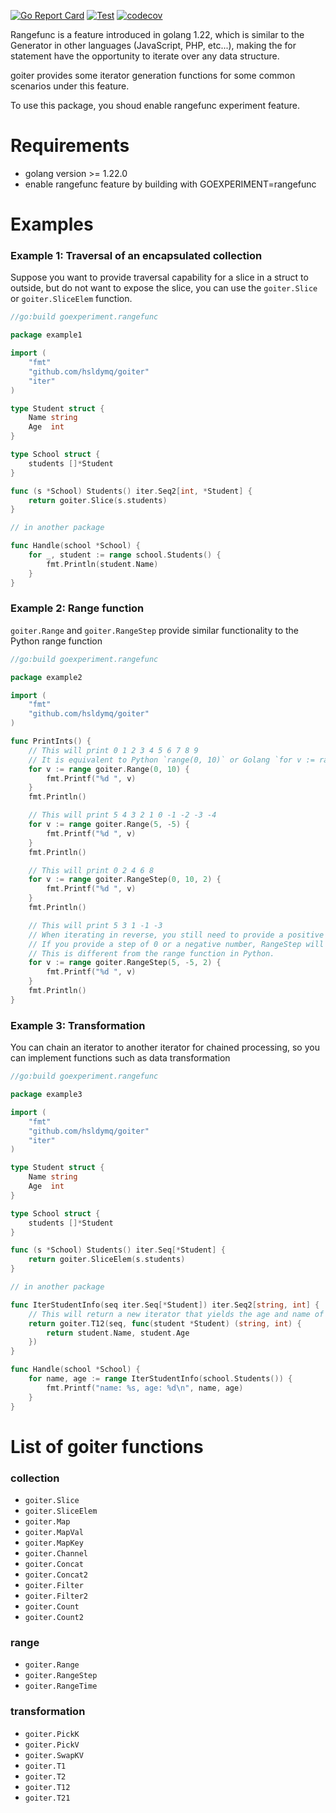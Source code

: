 [![Go Report Card](https://goreportcard.com/badge/github.com/hsldymq/goiter)](https://goreportcard.com/report/github.com/hsldymq/goiter)
[![Test](https://github.com/hsldymq/goiter/actions/workflows/test.yml/badge.svg)](https://github.com/hsldymq/goiter/actions/workflows/test.yml)
[![codecov](https://codecov.io/gh/hsldymq/goiter/graph/badge.svg?token=1JE9U83U8K)](https://codecov.io/gh/hsldymq/goiter)

Rangefunc is a feature introduced in golang 1.22, which is similar to the Generator in other languages (JavaScript, PHP, etc...), making the for statement have the opportunity to iterate over any data structure.

goiter provides some iterator generation functions for some common scenarios under this feature.

To use this package, you shoud enable rangefunc experiment feature.

# Requirements
* golang version >= 1.22.0
* enable rangefunc feature by building with GOEXPERIMENT=rangefunc

# Examples
### Example 1: Traversal of an encapsulated collection
Suppose you want to provide traversal capability for a slice in a struct to outside, but do not want to expose the slice, you can use the `goiter.Slice` or `goiter.SliceElem` function.
```go
//go:build goexperiment.rangefunc

package example1

import (
	"fmt"
	"github.com/hsldymq/goiter"
	"iter"
)

type Student struct {
	Name string
	Age  int
}

type School struct {
	students []*Student
}

func (s *School) Students() iter.Seq2[int, *Student] {
	return goiter.Slice(s.students)
}

// in another package

func Handle(school *School) {
	for _, student := range school.Students() {
		fmt.Println(student.Name)
	}
}
```

### Example 2: Range function
`goiter.Range` and `goiter.RangeStep` provide similar functionality to the Python range function

```go
//go:build goexperiment.rangefunc

package example2

import (
	"fmt"
	"github.com/hsldymq/goiter"
)

func PrintInts() {
	// This will print 0 1 2 3 4 5 6 7 8 9
	// It is equivalent to Python `range(0, 10)` or Golang `for v := range 10`
	for v := range goiter.Range(0, 10) {
		fmt.Printf("%d ", v)
	}
	fmt.Println()

	// This will print 5 4 3 2 1 0 -1 -2 -3 -4
	for v := range goiter.Range(5, -5) {
		fmt.Printf("%d ", v)
	}
	fmt.Println()

	// This will print 0 2 4 6 8
	for v := range goiter.RangeStep(0, 10, 2) {
		fmt.Printf("%d ", v)
	}
	fmt.Println()

	// This will print 5 3 1 -1 -3
	// When iterating in reverse, you still need to provide a positive step, so you don't need to adjust the sign of the step based on the direction of the iteration.
	// If you provide a step of 0 or a negative number, RangeStep will not iterate over any values.
	// This is different from the range function in Python.
	for v := range goiter.RangeStep(5, -5, 2) {
		fmt.Printf("%d ", v)
	}
	fmt.Println()
}
```

### Example 3: Transformation
You can chain an iterator to another iterator for chained processing, so you can implement functions such as data transformation
```go
//go:build goexperiment.rangefunc

package example3

import (
	"fmt"
	"github.com/hsldymq/goiter"
	"iter"
)

type Student struct {
	Name string
	Age  int
}

type School struct {
	students []*Student
}

func (s *School) Students() iter.Seq[*Student] {
	return goiter.SliceElem(s.students)
}

// in another package

func IterStudentInfo(seq iter.Seq[*Student]) iter.Seq2[string, int] {
	// This will return a new iterator that yields the age and name of each student
	return goiter.T12(seq, func(student *Student) (string, int) {
		return student.Name, student.Age 
	})
}

func Handle(school *School) {
	for name, age := range IterStudentInfo(school.Students()) {
		fmt.Printf("name: %s, age: %d\n", name, age)
	}
}
```

# List of goiter functions

### collection

* `goiter.Slice`
* `goiter.SliceElem`
* `goiter.Map`
* `goiter.MapVal`
* `goiter.MapKey`
* `goiter.Channel`
* `goiter.Concat`
* `goiter.Concat2`
* `goiter.Filter`
* `goiter.Filter2`
* `goiter.Count`
* `goiter.Count2`

### range
* `goiter.Range`
* `goiter.RangeStep`
* `goiter.RangeTime`

### transformation
* `goiter.PickK`
* `goiter.PickV`
* `goiter.SwapKV`
* `goiter.T1`
* `goiter.T2`
* `goiter.T12`
* `goiter.T21`

